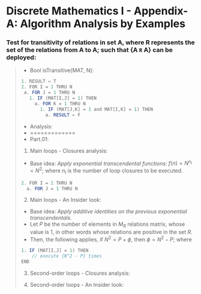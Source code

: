 # Discrete Mathematics I - Appendix-A: Algorithm Analysis by Examples

### Test for transitivity of relations in set A, where R represents the set of the relations from A to A; such that {A `R` A} can be deployed: 

> * Bool isTransitive(MAT, N):
> 
> ```java 
> 1. RESULT ← T
> 2. FOR I = 1 THRU N
>  a. FOR J = 1 THRU N
>    1. IF (MAT[I,J] = 1) THEN
>      a. FOR K = 1 THRU N
>        1. IF (MAT[J,K] = 1 and MAT[I,K] = 1) THEN
>          a. RESULT ← F
> ```
> * Analysis:
> * =============
> * Part.01:
> 1) Main loops - Closures analysis:
> - Base idea: _Apply exponential transcendental functions:_ $f(n) = N^{n_l} = N^2$; where ${n_l}$ is the number of loop closures to be executed.
>   
> ```java
> 2. FOR I = 1 THRU N
>   a. FOR J = 1 THRU N
> ```
> 
> 2) Main loops - An Insider look:
> - Base idea: _Apply additive identities on the previous exponential transcendentals._
> - Let $P$ be the number of elements in $M_R$ relations matrix, whose value is 1, in other words whose relations are positive in the set $R$.
> - Then, the following applies, if $N^2=P+\phi$, then $\phi=N^2-P$; where
>   
> ```java
> 1. IF (MAT[I,J] = 1) THEN
>     // execute {N^2 - P} times
> END
> ```
>
> 3) Second-order loops - Closures analysis:
>
> 4) Second-order loops - An Insider look:



